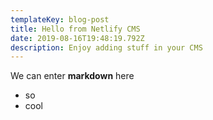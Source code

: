 ```yaml
---
templateKey: blog-post
title: Hello from Netlify CMS
date: 2019-08-16T19:48:19.792Z
description: Enjoy adding stuff in your CMS
---
```


We can enter **markdown** here

- so
- cool
